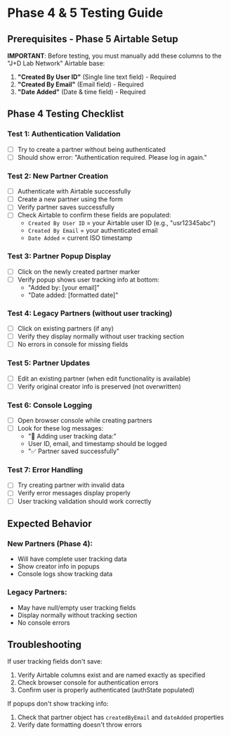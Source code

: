 # Phase 4 & 5 Testing Guide

## Prerequisites - Phase 5 Airtable Setup
**IMPORTANT**: Before testing, you must manually add these columns to the "J+D Lab Network" Airtable base:

1. **"Created By User ID"** (Single line text field) - Required
2. **"Created By Email"** (Email field) - Required  
3. **"Date Added"** (Date & time field) - Required

## Phase 4 Testing Checklist

### Test 1: Authentication Validation
- [ ] Try to create a partner without being authenticated
- [ ] Should show error: "Authentication required. Please log in again."

### Test 2: New Partner Creation
- [ ] Authenticate with Airtable successfully
- [ ] Create a new partner using the form
- [ ] Verify partner saves successfully
- [ ] Check Airtable to confirm these fields are populated:
  - `Created By User ID` = your Airtable user ID (e.g., "usr12345abc")
  - `Created By Email` = your authenticated email
  - `Date Added` = current ISO timestamp

### Test 3: Partner Popup Display
- [ ] Click on the newly created partner marker
- [ ] Verify popup shows user tracking info at bottom:
  - "Added by: [your email]"
  - "Date added: [formatted date]"

### Test 4: Legacy Partners (without user tracking)
- [ ] Click on existing partners (if any)
- [ ] Verify they display normally without user tracking section
- [ ] No errors in console for missing fields

### Test 5: Partner Updates
- [ ] Edit an existing partner (when edit functionality is available)
- [ ] Verify original creator info is preserved (not overwritten)

### Test 6: Console Logging
- [ ] Open browser console while creating partners
- [ ] Look for these log messages:
  - "👤 Adding user tracking data:"
  - User ID, email, and timestamp should be logged
  - "✅ Partner saved successfully"

### Test 7: Error Handling
- [ ] Try creating partner with invalid data
- [ ] Verify error messages display properly
- [ ] User tracking validation should work correctly

## Expected Behavior

### New Partners (Phase 4):
- Will have complete user tracking data
- Show creator info in popups
- Console logs show tracking data

### Legacy Partners:
- May have null/empty user tracking fields
- Display normally without tracking section  
- No console errors

## Troubleshooting

If user tracking fields don't save:
1. Verify Airtable columns exist and are named exactly as specified
2. Check browser console for authentication errors
3. Confirm user is properly authenticated (authState populated)

If popups don't show tracking info:
1. Check that partner object has `createdByEmail` and `dateAdded` properties
2. Verify date formatting doesn't throw errors